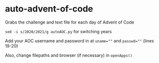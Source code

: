 # auto-advent-of-code
Grabs the challenge and text file for each day of Advent of Code

`sed -i s/2020/2021/g autoAOC.py` for switching years

Add your AOC username and password in at `uname=""` and  `passwd=""` (lines 19-20)

Also, change filepaths and browser (if necessary) in `openApps()`
